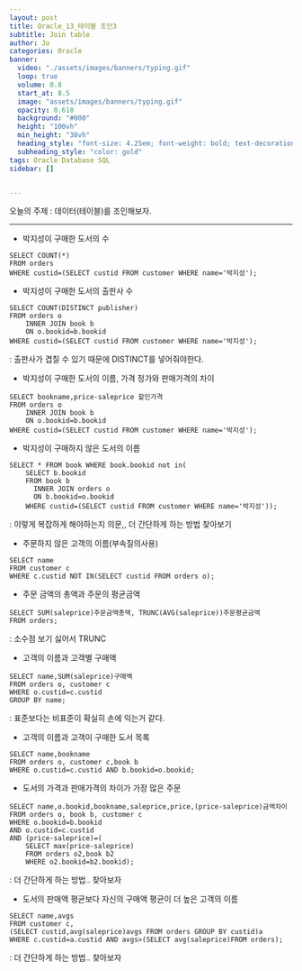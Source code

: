 ```yaml
---
layout: post
title: Oracle_13_테이블 조인3
subtitle: Join table
author: Jo
categories: Oracle
banner:
  video: "./assets/images/banners/typing.gif"
  loop: true
  volume: 0.8
  start_at: 8.5
  image: "assets/images/banners/typing.gif"
  opacity: 0.618
  background: "#000"
  height: "100vh"
  min_height: "38vh"
  heading_style: "font-size: 4.25em; font-weight: bold; text-decoration: underline"
  subheading_style: "color: gold"
tags: Oracle Database SQL
sidebar: []


---
```


오늘의 주제 : 데이터(테이블)를 조인해보자. <br>
 * * *
 
- 박지성이 구매한 도서의 수
```oracle
SELECT COUNT(*)
FROM orders
WHERE custid=(SELECT custid FROM customer WHERE name='박지성');
```

- 박지성이 구매한 도서의 출판사 수
```oracle
SELECT COUNT(DISTINCT publisher)
FROM orders o
    INNER JOIN book b
    ON o.bookid=b.bookid
WHERE custid=(SELECT custid FROM customer WHERE name='박지성');
```
: 출판사가 겹칠 수 있기 때문에 DISTINCT를 넣어줘야한다.<br>

- 박지성이 구매한 도서의 이름, 가격 정가와 판매가격의 차이
```oracle
SELECT bookname,price-saleprice 할인가격
FROM orders o
    INNER JOIN book b
    ON o.bookid=b.bookid
WHERE custid=(SELECT custid FROM customer WHERE name='박지성');
```
- 박지성이 구매하지 않은 도서의 이름
```oracle
SELECT * FROM book WHERE book.bookid not in(
    SELECT b.bookid
    FROM book b
      INNER JOIN orders o
      ON b.bookid=o.bookid
    WHERE custid=(SELECT custid FROM customer WHERE name='박지성'));
```
: 이렇게 복잡하게 해야하는지 의문,, 더 간단하게 하는 방법 찾아보기

- 주문하지 않은 고객의 이름(부속질의사용)
```oracle
SELECT name
FROM customer c
WHERE c.custid NOT IN(SELECT custid FROM orders o);
```
- 주문 금액의 총액과 주문의 평균금액
```oracle
SELECT SUM(saleprice)주문금액총액, TRUNC(AVG(saleprice))주문평균금액
FROM orders;
```
: 소수점 보기 싫어서 TRUNC
- 고객의 이름과 고객별 구매액
```oracle
SELECT name,SUM(saleprice)구매액
FROM orders o, customer c
WHERE o.custid=c.custid
GROUP BY name;
```
: 표준보다는 비표준이 확실히 손에 익는거 같다.
- 고객의 이름과 고객이 구매한 도서 목록
```oracle
SELECT name,bookname
FROM orders o, customer c,book b
WHERE o.custid=c.custid AND b.bookid=o.bookid;
```
- 도서의 가격과 판매가격의 차이가 가장 많은 주문
```oracle
SELECT name,o.bookid,bookname,saleprice,price,(price-saleprice)금액차이
FROM orders o, book b, customer c
WHERE o.bookid=b.bookid 
AND o.custid=c.custid
AND (price-saleprice)=(
    SELECT max(price-saleprice)
    FROM orders o2,book b2 
    WHERE o2.bookid=b2.bookid);
```
: 더 간단하게 하는 방법.. 찾아보자
- 도서의 판매액 평균보다 자신의 구매액 평균이 더 높은 고객의 이름
```oracle
SELECT name,avgs
FROM customer c,
(SELECT custid,avg(saleprice)avgs FROM orders GROUP BY custid)a
WHERE c.custid=a.custid AND avgs>(SELECT avg(saleprice)FROM orders); 
```
: 더 간단하게 하는 방법.. 찾아보자





